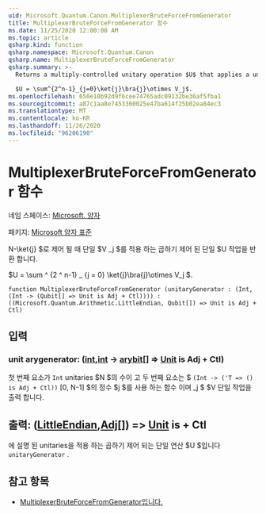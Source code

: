```yaml
---
uid: Microsoft.Quantum.Canon.MultiplexerBruteForceFromGenerator
title: MultiplexerBruteForceFromGenerator 함수
ms.date: 11/25/2020 12:00:00 AM
ms.topic: article
qsharp.kind: function
qsharp.namespace: Microsoft.Quantum.Canon
qsharp.name: MultiplexerBruteForceFromGenerator
qsharp.summary: >-
  Returns a multiply-controlled unitary operation $U$ that applies a unitary $V_j$ when controlled by n-qubit number state $\ket{j}$.

  $U = \sum^{2^n-1}_{j=0}\ket{j}\bra{j}\otimes V_j$.
ms.openlocfilehash: 650e10b92d9f6cee74765adc09132be36af5fba1
ms.sourcegitcommit: a87c1aa8e7453360025e47ba614f25b02ea84ec3
ms.translationtype: MT
ms.contentlocale: ko-KR
ms.lasthandoff: 11/26/2020
ms.locfileid: "96206190"
---
```

# <a name="multiplexerbruteforcefromgenerator-function"></a>MultiplexerBruteForceFromGenerator 함수

네임 스페이스: [Microsoft. 양자](xref:Microsoft.Quantum.Canon)

패키지: [Microsoft 양자 표준](https://nuget.org/packages/Microsoft.Quantum.Standard)


N-\ket{j} $로 제어 될 때 단일 $V _j $를 적용 하는 곱하기 제어 된 단일 $U 작업을 반환 합니다.

$U = \sum ^ {2 ^ n-1} _ {j = 0} \ket{j}\bra{j}\otimes V_j $.

```qsharp
function MultiplexerBruteForceFromGenerator (unitaryGenerator : (Int, (Int -> (Qubit[] => Unit is Adj + Ctl)))) : ((Microsoft.Quantum.Arithmetic.LittleEndian, Qubit[]) => Unit is Adj + Ctl)
```


## <a name="input"></a>입력

### <a name="unitarygenerator--intint---qubit--unit--is-adj--ctl"></a>unit arygenerator: ([int](xref:microsoft.quantum.lang-ref.int),[int](xref:microsoft.quantum.lang-ref.int) -> [arybit](xref:microsoft.quantum.lang-ref.qubit)[] => [Unit](xref:microsoft.quantum.lang-ref.unit)  is Adj + Ctl)

첫 번째 요소가 `Int` unitaries $N $의 수이 고 두 번째 요소는 $ `(Int -> ('T => () is Adj + Ctl))` [0, N-1] $의 정수 $j $를 사용 하는 함수 이며 _j $ $V 단일 작업을 출력 합니다.



## <a name="output--littleendianqubit--unit--is-adj--ctl"></a>출력: ([LittleEndian](xref:Microsoft.Quantum.Arithmetic.LittleEndian),[Adj](xref:microsoft.quantum.lang-ref.qubit)[]) => [Unit](xref:microsoft.quantum.lang-ref.unit)  is + Ctl

에 설명 된 unitaries을 적용 하는 곱하기 제어 되는 단일 연산 $U $입니다 `unitaryGenerator` .

## <a name="see-also"></a>참고 항목

- [MultiplexerBruteForceFromGenerator입니다.](xref:Microsoft.Quantum.Canon.MultiplexerBruteForceFromGenerator)